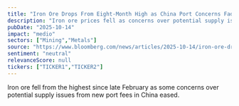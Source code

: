 ```yaml
---
title: "Iron Ore Drops From Eight-Month High as China Port Concerns Fade"
description: "Iron ore prices fell as concerns over potential supply issues eased due to new port fees in China."
pubDate: "2025-10-14"
impact: "medio"
sectors: ["Mining","Metals"]
source: "https://www.bloomberg.com/news/articles/2025-10-14/iron-ore-drops-from-eight-month-high-as-china-port-concerns-fade"
sentiment: "neutral"
relevanceScore: null
tickers: ["TICKER1","TICKER2"]
---
```


Iron ore fell from the highest since late February as some concerns over potential supply issues from new port fees in China eased.
